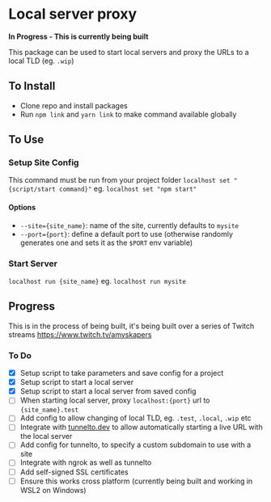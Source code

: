 # Local server proxy

**In Progress - This is currently being built**

This package can be used to start local servers and proxy the URLs to a local TLD (eg. `.wip`)

## To Install
* Clone repo and install packages
* Run `npm link` and `yarn link` to make command available globally

## To Use
### Setup Site Config
This command must be run from your project folder
`localhost set "{script/start command}"`
eg. `localhost set "npm start"`

#### Options
- `--site={site_name}`: name of the site, currently defaults to `mysite`
- `--port={port}`: define a default port to use (otherwise randomly generates one and sets it as the `$PORT` env variable)

### Start Server
`localhost run {site_name}`
eg. `localhost run mysite`


## Progress
This is in the process of being built, it's being built over a series of Twitch streams <https://www.twitch.tv/amyskapers>

### To Do
* [x] Setup script to take parameters and save config for a project
* [x] Setup script to start a local server
* [x] Setup script to start a local server from saved config
* [ ] When starting local server, proxy `localhost:{port}` url to `{site_name}.test`
* [ ] Add config to allow changing of local TLD, eg. `.test`, `.local`, `.wip` etc
* [ ] Integrate with [tunnelto.dev](https://tunnelto.dev) to allow automatically starting a live URL with the local server
* [ ] Add config for tunnelto, to specify a custom subdomain to use with a site
* [ ] Integrate with ngrok as well as tunnelto
* [ ] Add self-signed SSL certificates
* [ ] Ensure this works cross platform (currently being built and working in WSL2 on Windows)